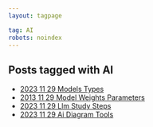 ```yaml
---
layout: tagpage

tag: AI
robots: noindex
---
```


## Posts tagged with AI
- [2023 11 29 Models Types](/2023-11-29-models-types)
- [2013 11 29 Model Weights Parameters](/2013-11-29-model-weights-parameters)
- [2023 11 29 Llm Study Steps](/2023-11-29-llm-study-steps)
- [2023 11 29 Ai Diagram Tools](/2023-11-29-ai-diagram-tools)
